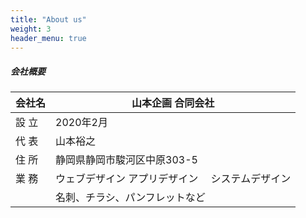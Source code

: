 ```yaml
---
title: "About us"
weight: 3
header_menu: true
---
```


##### 会社概要

| 会社名 | 山本企画 合同会社 | 
|---|---|
| 設 立 | 2020年2月 |
| 代 表 | 山本裕之 |
| 住 所 | 静岡県静岡市駿河区中原303-5 |
| 業 務 | ウェブデザイン  アプリデザイン 　システムデザイン |
|  | 名刺、チラシ、パンフレットなど |
    